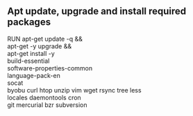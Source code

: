 ## Apt update, upgrade and install required packages
RUN apt-get update -q && \
 apt-get -y upgrade && \
 apt-get install -y \
 build-essential \
 software-properties-common \
 language-pack-en \
 socat \
 byobu curl htop unzip vim wget rsync tree less \
 locales daemontools cron \
 git mercurial bzr subversion
